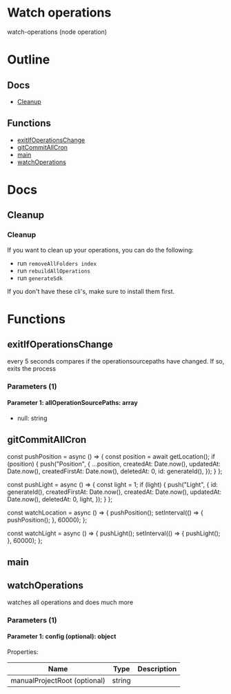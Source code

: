 # Watch operations

watch-operations (node operation)



# Outline

## Docs

- [Cleanup](#cleanup)

## Functions

- [exitIfOperationsChange](#exitIfOperationsChange)
- [gitCommitAllCron](#gitCommitAllCron)
- [main](#main)
- [watchOperations](#watchOperations)



# Docs

## Cleanup

### Cleanup

If you want to clean up your operations, you can do the following:

- run `removeAllFolders index`
- run `rebuildAllOperations`
- run `generateSdk`

If you don't have these cli's, make sure to install them first.


# Functions

## exitIfOperationsChange

every 5 seconds compares if the operationsourcepaths have changed. If so, exits the process




### Parameters (1)

#### Parameter 1: allOperationSourcePaths: array

- null: string






## gitCommitAllCron

const pushPosition = async () => {
const position = await getLocation();
if (position) {
push("Position", {
...position,
createdAt: Date.now(),
updatedAt: Date.now(),
createdFirstAt: Date.now(),
deletedAt: 0,
id: generateId(),
});
}
};

const pushLight = async () => {
const light = 1;
if (light) {
push("Light", {
id: generateId(),
createdFirstAt: Date.now(),
createdAt: Date.now(),
updatedAt: Date.now(),
deletedAt: 0,
light,
});
}
};

const watchLocation = async () => {
pushPosition();
setInterval(() => {
pushPosition();
}, 60000);
};

const watchLight = async () => {
pushLight();
setInterval(() => {
pushLight();
}, 60000);
};




## main

## watchOperations

watches all operations and does much more




### Parameters (1)

#### Parameter 1: config (optional): object

Properties: 

 | Name | Type | Description |
|---|---|---|
| manualProjectRoot (optional) | string |  |


